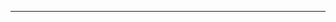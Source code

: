 <!--
CO_OP_TRANSLATOR_METADATA:
{
  "original_hash": "661bbc8e2592ebbb96aa84b1462f5755",
  "translation_date": "2025-08-28T19:57:06+00:00",
  "source_file": "03-CoreGenerativeAITechniques/README.md",
  "language_code": "hu"
}
-->


---

